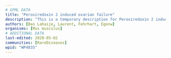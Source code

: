 ```yaml
---
# GPML DATA
title: "Peroxiredoxin 2 induced ovarian failure"
description: "This is a temporary description for Peroxiredoxin 2 induced ovarian failure"
authors: [Bas Lahaije, Laurent, Fehrhart, Egonw]
organisms: [Mus musculus]
# ADDITIONAL DATA
last-edited: 2020-05-02
communities: [RareDiseases]
wpid: "WP4835"
---
```

